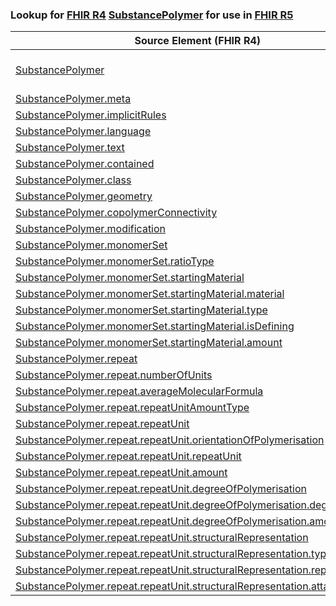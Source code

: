 ### Lookup for [FHIR R4](https://hl7.org/fhir/R4/) [SubstancePolymer](https://hl7.org/fhir/R4/SubstancePolymer.html) for use in [FHIR R5](https://hl7.org/fhir/R5/)

| Source Element (FHIR R4) | Usage | Target |
| -------------- | ----- | ------ |
| [SubstancePolymer](https://hl7.org/fhir/R4/SubstancePolymer.html#resource) | `UseExtension` | [http://hl7.org/fhir/4.0/StructureDefinition/extension-SubstancePolymer](StructureDefinition-ext-R4-SubstancePolymer.html) |
| [SubstancePolymer.meta](https://hl7.org/fhir/R4/SubstancePolymer.html#resource) | `UseBasicElement` | [Resource.meta](https://hl7.org/fhir/R5/Resource.html#resource) |
| [SubstancePolymer.implicitRules](https://hl7.org/fhir/R4/SubstancePolymer.html#resource) | `UseBasicElement` | [Resource.implicitRules](https://hl7.org/fhir/R5/Resource.html#resource) |
| [SubstancePolymer.language](https://hl7.org/fhir/R4/SubstancePolymer.html#resource) | `UseBasicElement` | [Resource.language](https://hl7.org/fhir/R5/Resource.html#resource) |
| [SubstancePolymer.text](https://hl7.org/fhir/R4/SubstancePolymer.html#resource) | `UseBasicElement` | [DomainResource.text](https://hl7.org/fhir/R5/DomainResource.html#resource) |
| [SubstancePolymer.contained](https://hl7.org/fhir/R4/SubstancePolymer.html#resource) | `UseBasicElement` | [DomainResource.contained](https://hl7.org/fhir/R5/DomainResource.html#resource) |
| [SubstancePolymer.class](https://hl7.org/fhir/R4/SubstancePolymer.html#resource) | `UseExtensionFromAncestor` | - |
| [SubstancePolymer.geometry](https://hl7.org/fhir/R4/SubstancePolymer.html#resource) | `UseExtensionFromAncestor` | - |
| [SubstancePolymer.copolymerConnectivity](https://hl7.org/fhir/R4/SubstancePolymer.html#resource) | `UseExtensionFromAncestor` | - |
| [SubstancePolymer.modification](https://hl7.org/fhir/R4/SubstancePolymer.html#resource) | `UseExtensionFromAncestor` | - |
| [SubstancePolymer.monomerSet](https://hl7.org/fhir/R4/SubstancePolymer.html#resource) | `UseExtensionFromAncestor` | - |
| [SubstancePolymer.monomerSet.ratioType](https://hl7.org/fhir/R4/SubstancePolymer.html#resource) | `UseExtensionFromAncestor` | - |
| [SubstancePolymer.monomerSet.startingMaterial](https://hl7.org/fhir/R4/SubstancePolymer.html#resource) | `UseExtensionFromAncestor` | - |
| [SubstancePolymer.monomerSet.startingMaterial.material](https://hl7.org/fhir/R4/SubstancePolymer.html#resource) | `UseExtensionFromAncestor` | - |
| [SubstancePolymer.monomerSet.startingMaterial.type](https://hl7.org/fhir/R4/SubstancePolymer.html#resource) | `UseExtensionFromAncestor` | - |
| [SubstancePolymer.monomerSet.startingMaterial.isDefining](https://hl7.org/fhir/R4/SubstancePolymer.html#resource) | `UseExtensionFromAncestor` | - |
| [SubstancePolymer.monomerSet.startingMaterial.amount](https://hl7.org/fhir/R4/SubstancePolymer.html#resource) | `UseExtensionFromAncestor` | - |
| [SubstancePolymer.repeat](https://hl7.org/fhir/R4/SubstancePolymer.html#resource) | `UseExtensionFromAncestor` | - |
| [SubstancePolymer.repeat.numberOfUnits](https://hl7.org/fhir/R4/SubstancePolymer.html#resource) | `UseExtensionFromAncestor` | - |
| [SubstancePolymer.repeat.averageMolecularFormula](https://hl7.org/fhir/R4/SubstancePolymer.html#resource) | `UseExtensionFromAncestor` | - |
| [SubstancePolymer.repeat.repeatUnitAmountType](https://hl7.org/fhir/R4/SubstancePolymer.html#resource) | `UseExtensionFromAncestor` | - |
| [SubstancePolymer.repeat.repeatUnit](https://hl7.org/fhir/R4/SubstancePolymer.html#resource) | `UseExtensionFromAncestor` | - |
| [SubstancePolymer.repeat.repeatUnit.orientationOfPolymerisation](https://hl7.org/fhir/R4/SubstancePolymer.html#resource) | `UseExtensionFromAncestor` | - |
| [SubstancePolymer.repeat.repeatUnit.repeatUnit](https://hl7.org/fhir/R4/SubstancePolymer.html#resource) | `UseExtensionFromAncestor` | - |
| [SubstancePolymer.repeat.repeatUnit.amount](https://hl7.org/fhir/R4/SubstancePolymer.html#resource) | `UseExtensionFromAncestor` | - |
| [SubstancePolymer.repeat.repeatUnit.degreeOfPolymerisation](https://hl7.org/fhir/R4/SubstancePolymer.html#resource) | `UseExtensionFromAncestor` | - |
| [SubstancePolymer.repeat.repeatUnit.degreeOfPolymerisation.degree](https://hl7.org/fhir/R4/SubstancePolymer.html#resource) | `UseExtensionFromAncestor` | - |
| [SubstancePolymer.repeat.repeatUnit.degreeOfPolymerisation.amount](https://hl7.org/fhir/R4/SubstancePolymer.html#resource) | `UseExtensionFromAncestor` | - |
| [SubstancePolymer.repeat.repeatUnit.structuralRepresentation](https://hl7.org/fhir/R4/SubstancePolymer.html#resource) | `UseExtensionFromAncestor` | - |
| [SubstancePolymer.repeat.repeatUnit.structuralRepresentation.type](https://hl7.org/fhir/R4/SubstancePolymer.html#resource) | `UseExtensionFromAncestor` | - |
| [SubstancePolymer.repeat.repeatUnit.structuralRepresentation.representation](https://hl7.org/fhir/R4/SubstancePolymer.html#resource) | `UseExtensionFromAncestor` | - |
| [SubstancePolymer.repeat.repeatUnit.structuralRepresentation.attachment](https://hl7.org/fhir/R4/SubstancePolymer.html#resource) | `UseExtensionFromAncestor` | - |
